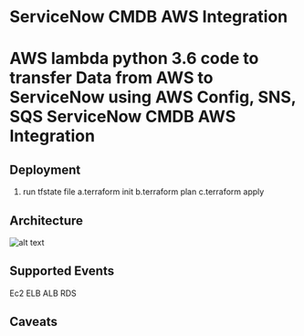 
# ServiceNow CMDB AWS Integration 
AWS lambda python 3.6 code to transfer Data from AWS to ServiceNow using AWS Config, SNS, SQS
ServiceNow CMDB AWS Integration
============

Deployment
----------

1. run tfstate file 
    a.terraform init
    b.terraform plan
    c.terraform apply
    


 Architecture
 ------------


 ![alt text](https://pictures142857.s3.ap-south-1.amazonaws.com/snowint.PNG)



Supported Events
----------------

Ec2 
ELB
ALB
RDS



Caveats
-------






